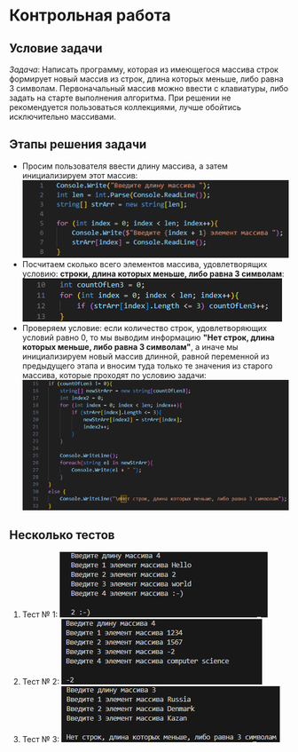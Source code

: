 # Контрольная работа
## Условие задачи
*Задача*: Написать программу, которая из имеющегося массива строк формирует новый массив из строк, длина которых меньше, либо равна 3 символам. Первоначальный массив можно ввести с клавиатуры, либо задать на старте выполнения алгоритма. При решении не рекомендуется пользоваться коллекциями, лучше обойтись исключительно массивами.
## Этапы решения задачи
* Просим пользователя ввести длину массива, а затем инициализируем этот массив:
![](images/prog1.png)
*  Посчитаем сколько всего элементов массива, удовлетворящих условию: **строки, длина которых меньше, либо равна 3 символам**: 
![](images/prog2.png)
* Проверяем условие: если количество строк, удовлетворяющих условий равно 0, то  мы выводим информацию **"Нет строк, длина которых меньше, либо равна 3 символам"**, а иначе мы инициализируем новый массив длинной, равной переменной из предыдущего этапа и вносим туда только те значения из старого массива, которые проходят по условию задачи:
![](images/prog3.png)
## Несколько тестов
1. Тест № 1:
![](images/test1.png)
2. Тест № 2:
![](images/test2.png)
3. Тест № 3:
![](images/test3.png) 